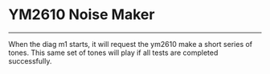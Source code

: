 # YM2610 Noise Maker
---

When the diag m1 starts, it will request the ym2610 make a short series of
tones.  This same set of tones will play if all tests are completed
successfully.
